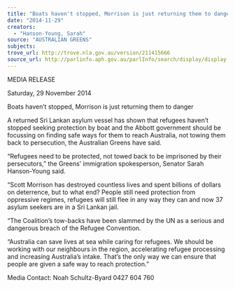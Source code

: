 ```yaml
---
title: "Boats haven't stopped, Morrison is just returning them to danger"
date: "2014-11-29"
creators:
  - "Hanson-Young, Sarah"
source: "AUSTRALIAN GREENS"
subjects:
trove_url: http://trove.nla.gov.au/version/211415666
source_url: http://parlinfo.aph.gov.au/parlInfo/search/display/display.w3p;query=Id%3A%22media/pressrel/3536750%22
---
```


 MEDIA RELEASE    

 Saturday, 29 November 2014    

 Boats haven’t stopped, Morrison is just returning  them to danger    

 A returned Sri Lankan asylum vessel has shown that refugees haven’t stopped seeking protection by  boat and the Abbott government should be focussing on finding safe ways for them to reach  Australia, not towing them back to persecution, the Australian Greens have said.    

 “Refugees need to be protected, not towed back to be imprisoned by their persecutors,” the Greens’  immigration spokesperson, Senator Sarah Hanson-Young said.    

 “Scott Morrison has destroyed countless lives and spent billions of dollars on deterrence, but to  what end? People still need protection from oppressive regimes, refugees will still flee in any way  they can and now 37 asylum seekers are in a Sri Lankan jail.   

 “The Coalition’s tow-backs have been slammed by the UN as a serious and dangerous breach of the  Refugee Convention.    

 “Australia can save lives at sea while caring for refugees. We should be working with our neighbours  in the region, accelerating refugee processing and increasing Australia’s intake. That’s the only way  we can ensure that people are given a safe way to reach protection.”    

 

 Media Contact: Noah Schultz-Byard 0427 604 760   

